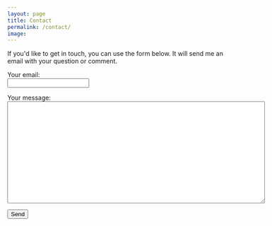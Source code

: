 ```yaml
---
layout: page
title: Contact
permalink: /contact/
image:
---
```


If you'd like to get in touch, you can use the form below. It will send me an email with your question or comment.

<form
  action="https://formspree.io/f/moqznrld"
  method="POST"
>
  <label>
    Your email:<br>
    <input type="email" name="email">
  </label>
  <p>
  <label>
    Your message:<br>
    <textarea name="message" rows="15" cols="70"></textarea>
  </label>
  <p>
  <!-- your other form fields go here -->
  <button type="submit">Send</button>
</form>
